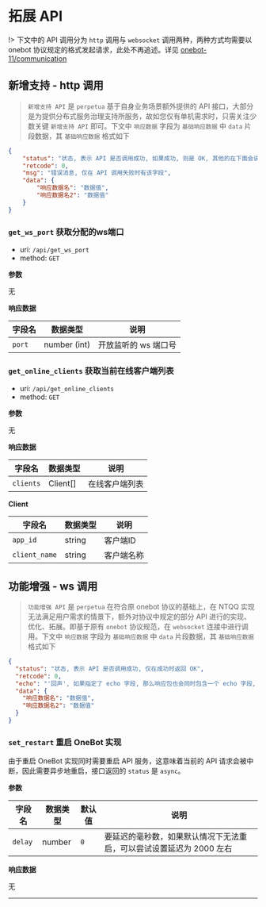 # 拓展 API

!> 下文中的 API 调用分为 `http` 调用与 `websocket` 调用两种，两种方式均需要以 onebot 协议规定的格式发起请求，此处不再追述。详见 [onebot-11/communication](https://github.com/botuniverse/onebot-11/tree/master/communication)

## 新增支持 - http 调用

> `新增支持 API` 是 `perpetua` 基于自身业务场景额外提供的 API 接口，大部分是为提供分布式服务治理支持所服务，故如您仅有单机需求时，只需关注少数关键 `新增支持 API` 即可。下文中 `响应数据` 字段为 `基础响应数据` 中 `data` 片段数据，其 `基础响应数据` 格式如下

```json
{
    "status": "状态, 表示 API 是否调用成功, 如果成功, 则是 OK, 其他的在下面会说明",
    "retcode": 0,
    "msg": "错误消息, 仅在 API 调用失败时有该字段",
    "data": {
        "响应数据名": "数据值",
        "响应数据名2": "数据值"
    }
}
```

### `get_ws_port` 获取分配的ws端口

- uri: `/api/get_ws_port`
- method: `GET`

**参数**

无

**响应数据**

| 字段名    | 数据类型         | 说明           |
|--------|--------------|--------------|
| `port` | number (int) | 开放监听的 ws 端口号 |

### `get_online_clients` 获取当前在线客户端列表

- uri: `/api/get_online_clients`
- method: `GET`

**参数**

无

**响应数据**

| 字段名       | 数据类型     | 说明      |
|-----------|----------|---------|
| `clients` | Client[] | 在线客户端列表 |

**Client**


| 字段名           | 数据类型   | 说明    |
|---------------|--------|-------|
| `app_id`      | string | 客户端ID |
| `client_name` | string | 客户端名称 |

## 功能增强 - ws 调用

> `功能增强 API` 是 `perpetua` 在符合原 onebot 协议的基础上，在 NTQQ 实现无法满足用户需求的情景下，额外对协议中规定的部分 API 进行的实现、优化、拓展。即基于原有 `onebot` 协议规范，在 `websocket` 连接中进行调用。下文中 `响应数据` 字段为 `基础响应数据` 中 `data` 片段数据，其 `基础响应数据` 格式如下

```json
{
  "status": "状态, 表示 API 是否调用成功, 仅在成功时返回 OK",
  "retcode": 0,
  "echo": "'回声', 如果指定了 echo 字段, 那么响应包也会同时包含一个 echo 字段, 它们会有相同的值",
  "data": {
    "响应数据名": "数据值",
    "响应数据名2": "数据值"
  }
}
```

### `set_restart` 重启 OneBot 实现

由于重启 OneBot 实现同时需要重启 API 服务，这意味着当前的 API 请求会被中断，因此需要异步地重启，接口返回的 `status` 是 `async`。

**参数**

| 字段名     | 数据类型   | 默认值 | 说明                                    |
|---------|--------|-----|---------------------------------------|
| `delay` | number | `0` | 要延迟的毫秒数，如果默认情况下无法重启，可以尝试设置延迟为 2000 左右 |

**响应数据**

无

<hr>